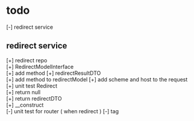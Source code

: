 # todo

[-] redirect service

## redirect service

[+] redirect repo  
[+] RedirectModelInterface  
[+] add method
[+] redirectResultDTO  
[+] add method to redirectModel
[+] add scheme and host to the request  
[+] unit test Redirect  
    [+] return null  
    [+] return redirectDTO  
    [+] __construct  
[-] unit test for router ( when redirect )
[-] tag  
